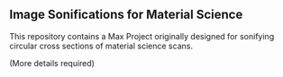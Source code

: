 ## Image Sonifications for Material Science

This repository contains a Max Project originally designed for sonifying circular cross sections of material science scans.

(More details required)
